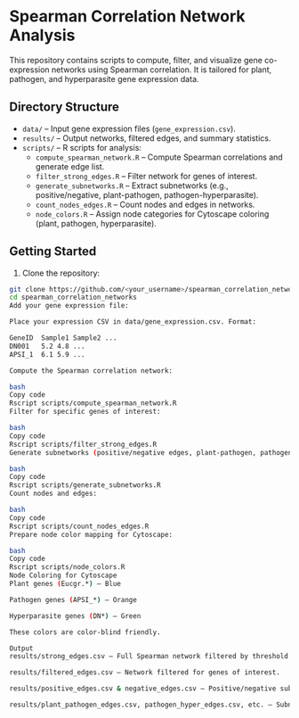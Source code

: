 # Spearman Correlation Network Analysis

This repository contains scripts to compute, filter, and visualize gene co-expression networks using Spearman correlation. It is tailored for plant, pathogen, and hyperparasite gene expression data.

## Directory Structure

- `data/` – Input gene expression files (`gene_expression.csv`).
- `results/` – Output networks, filtered edges, and summary statistics.
- `scripts/` – R scripts for analysis:
  - `compute_spearman_network.R` – Compute Spearman correlations and generate edge list.
  - `filter_strong_edges.R` – Filter network for genes of interest.
  - `generate_subnetworks.R` – Extract subnetworks (e.g., positive/negative, plant-pathogen, pathogen-hyperparasite).
  - `count_nodes_edges.R` – Count nodes and edges in networks.
  - `node_colors.R` – Assign node categories for Cytoscape coloring (plant, pathogen, hyperparasite).

## Getting Started

1. Clone the repository:

```bash
git clone https://github.com/<your_username>/spearman_correlation_networks.git
cd spearman_correlation_networks
Add your gene expression file:

Place your expression CSV in data/gene_expression.csv. Format:

GeneID	Sample1	Sample2	...
DN001	5.2	4.8	...
APSI_1	6.1	5.9	...

Compute the Spearman correlation network:

bash
Copy code
Rscript scripts/compute_spearman_network.R
Filter for specific genes of interest:

bash
Copy code
Rscript scripts/filter_strong_edges.R
Generate subnetworks (positive/negative edges, plant-pathogen, pathogen-hyperparasite, etc.):

bash
Copy code
Rscript scripts/generate_subnetworks.R
Count nodes and edges:

bash
Copy code
Rscript scripts/count_nodes_edges.R
Prepare node color mapping for Cytoscape:

bash
Copy code
Rscript scripts/node_colors.R
Node Coloring for Cytoscape
Plant genes (Eucgr.*) – Blue

Pathogen genes (APSI_*) – Orange

Hyperparasite genes (DN*) – Green

These colors are color-blind friendly.

Output
results/strong_edges.csv – Full Spearman network filtered by threshold.

results/filtered_edges.csv – Network filtered for genes of interest.

results/positive_edges.csv & negative_edges.csv – Positive/negative subnetworks.

results/plant_pathogen_edges.csv, pathogen_hyper_edges.csv, etc. – Subnetworks by gene category.
